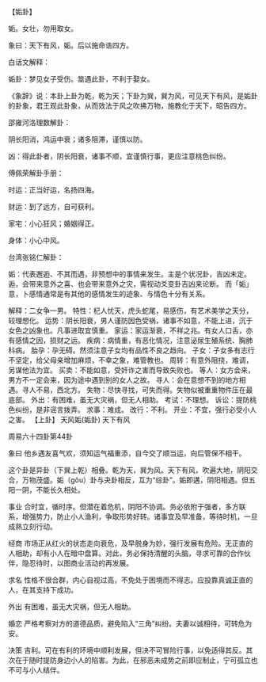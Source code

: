 【姤卦】

姤。女壮，勿用取女。

象曰：天下有风，姤。后以施命诰四方。

白话文解释：

姤卦：梦见女子受伤。筮遇此卦，不利于娶女。

《象辞》说：本卦上卦为乾，乾为天；下卦为巽，巽为风，可见天下有风，是姤卦的卦象，君王观此卦象，从而效法于风之吹拂万物，施教化于天下，昭告四方。

邵雍河洛理数解卦：

阴长阳消，鸿运中衰；诸多阻滞，谨慎以防。

凶：得此卦者，阴长阳衰，诸事不顺，宜谨慎行事，更应注意桃色纠纷。

傅佩荣解卦手册：

时运：正当好运，名扬四海。

财运：到了远方，自可获利。

家宅：小心狂风；婚姻得正。

身体：小心中风。

台湾张铭仁解卦：

姤：代表邂逅、不其而遇，非预想中的事情来发生。主是个状况卦，吉凶未定。逅，会带来意外之喜、也会带来意外之灾，需视动爻变卦吉凶来论断。 而「姤」意，卜感情通常是有其他的感情发生的迹象、与情色十分有关系。

解释：二女争一男。
特性：杞人忧天，虎头蛇尾，易感伤，有艺术美学之天分，较理想化。
运势：阴长阳衰，男人谨防因色受祸，诸事不如意，不能上进，沉于女色之凶象也。凡事进取宜慎重。
家运：家运渐衰，不祥之兆。有女人口舌，亦有感情之因，损财之运。
疾病：病情重，有恶化情况，注意泌尿生殖系统、胸肺科病。
胎孕：孕无碍。然须注意子女均有品性不良之趋向。
子女：子女多有志行不坚定，给父母亲增加麻烦，不幸之象，难管教也。
周转：有意外阻挠，难调，另谋他法为宜。
买卖：不能如意，受奸诈之害而导致失败也。
等人：女方会来，男方不一定会来，因为途中遇到别的女人之故。
寻人：会在意想不到的地方相遇。寻人不易，西北方。
失物：尽快寻找，可失而得。失物似被重重物件压在最底部。
外出：有困难，虽无大灾祸，但无人相助。
考试：不理想。
诉讼：提防桃色纠纷，是非谣言拨弄。
求事：难成。
改行：不利。
开业：不宜，强行必受小人之害。
【上卦】 天风姤(姤卦) 天下有风

周易六十四卦第44卦

象曰 他乡遇友喜气欢，须知运气福重添，自今交了顺当运，向后管保不相干。

这个卦是异卦（下巽上乾）相叠。乾为天，巽为风。天下有风，吹遍大地，阴阳交合，万物茂盛。姤（gǒu）卦与夬卦相反，互为“综卦”。姤即遘，阴阳相遇。但五阳一阴，不能长久相处。

事业 合时宜，循时序。但潜在着危机，阴阳不协调。务必依附于强者，多方联系，增强势力，防止小人渔利，争取形势好转。诸事宜及早准备，等待时机，一旦成熟立刻行动。

经商 市场正从红火的状态走向衰危，及早脱身为妙，强行发展有危险。无正直的人相助，却有小人在暗中盘算。对此，务必保持清醒的头脑，寻求可靠的合作伙伴，隐忍待时，以图商业活动的再发展。

求名 性格不很合群，内心自视过高，不免处于困境而不得志。应投靠真诚正直的人，在其支持下成功。

外出 有困难，虽无大灾祸，但无人相助。

婚恋 严格考察对方的道德品质，避免陷入“三角”纠纷。夫妻以诚相待，可转危为安。

决策 吉利。可在有利的环境中顺利发展，但决不可冒险行事，以免适得其反。其次在于随时提防身边小人的陷害。为此，在邪恶未成势之前即应制止，宁可孤立也不可与小人结伴。
